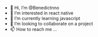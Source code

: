 - 👋 Hi, I’m @Benedictnno
- 👀 I’m interested in react native
- 🌱 I’m currently learning javascript
- 💞️ I’m looking to collaborate on a project
- 📫 How to reach me ...

<!---
Benedictnno/Benedictnno is a ✨ special ✨ repository because its `README.md` (this file) appears on your GitHub profile.
You can click the Preview link to take a look at your changes.
--->
